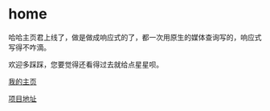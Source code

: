 # home



哈哈主页君上线了，做是做成响应式的了，都一次用原生的媒体查询写的，响应式写得不咋滴。


欢迎多踩踩，您要觉得还看得过去就给点星星呗。


[我的主页](http://kinglisky.github.io/home/)


[项目地址](https://github.com/kinglisky/home)
